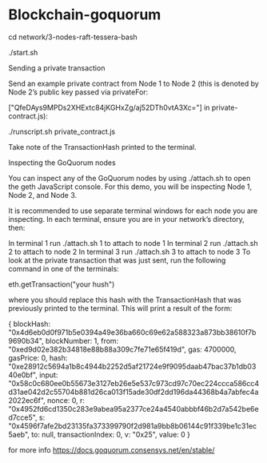 # Blockchain-goquorum
cd network/3-nodes-raft-tessera-bash

./start.sh

Sending a private transaction

Send an example private contract from Node 1 to Node 2 (this is denoted by Node 2’s public key passed via privateFor: 

["QfeDAys9MPDs2XHExtc84jKGHxZg/aj52DTh0vtA3Xc="] in private-contract.js):


./runscript.sh private_contract.js

Take note of the TransactionHash printed to the terminal.

Inspecting the GoQuorum nodes

You can inspect any of the GoQuorum nodes by using ./attach.sh to open the geth JavaScript console. For this demo, you will be inspecting Node 1, Node 2, and Node 3.

It is recommended to use separate terminal windows for each node you are inspecting. In each terminal, ensure you are in your network’s directory, then:


In terminal 1 run ./attach.sh 1 to attach to node 1
In terminal 2 run ./attach.sh 2 to attach to node 2
In terminal 3 run ./attach.sh 3 to attach to node 3
To look at the private transaction that was just sent, run the following command in one of the terminals:

eth.getTransaction("your hush")


where you should replace this hash with the TransactionHash that was previously printed to the terminal. This will print a result of the form:


{
  blockHash: "0x4d6eb0d0f971b5e0394a49e36ba660c69e62a588323a873bb38610f7b9690b34",
  blockNumber: 1,
  from: "0xed9d02e382b34818e88b88a309c7fe71e65f419d",
  gas: 4700000,
  gasPrice: 0,
  hash: "0xe28912c5694a1b8c4944b2252d5af21724e9f9095daab47bac37b1db0340e0bf",
  input: "0x58c0c680ee0b55673e3127eb26e5e537c973cd97c70ec224ccca586cc4d31ae042d2c55704b881d26ca013f15ade30df2dd196da44368b4a7abfec4a2022ec6f",
  nonce: 0,
  r: "0x4952fd6cd1350c283e9abea95a2377ce24a4540abbbf46b2d7a542be6ed7cce5",
  s: "0x4596f7afe2bd23135fa373399790f2d981a9bb8b06144c91f339be1c31ec5aeb",
  to: null,
  transactionIndex: 0,
  v: "0x25",
  value: 0
}

for more info https://docs.goquorum.consensys.net/en/stable/
